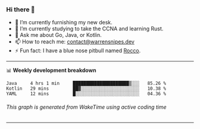### Hi there 👋

- 🔭 I’m currently furnishing my new desk.
- 🌱 I’m currently studying to take the CCNA and learning Rust.
- 💬 Ask me about Go, Java, or Kotlin.
- 📫 How to reach me: contact@warrensnipes.dev
- ⚡ Fun fact: I have a blue nose pitbull named [Rocco](https://i.imgur.com/iLsSCKu.jpg).

-------

📊 **Weekly development breakdown**
<!--START_SECTION:waka-->
```text
Java     4 hrs 1 min     █████████████████████▒░░░   85.26 % 
Kotlin   29 mins         ██▓░░░░░░░░░░░░░░░░░░░░░░   10.38 % 
YAML     12 mins         █░░░░░░░░░░░░░░░░░░░░░░░░   04.36 % 
```
<!--END_SECTION:waka-->
###### *This graph is generated from WakeTime using active coding time*
-------
